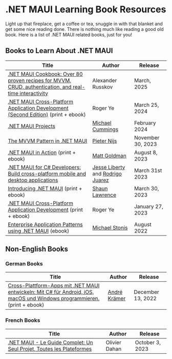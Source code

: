 # .NET MAUI Learning Book Resources

Light up that fireplace, get a coffee or tea, snuggle in with that blanket and get some nice reading done. There is nothing much like reading a good old book. Here is a list of .NET MAUI related books, just for you!

## Books to Learn About .NET MAUI

| Title | Author | Release |
| ----------- | ----------- | ------- |
| [.NET MAUI Cookbook: Over 80 proven recipes for MVVM, CRUD, authentication, and real-time interactivity](https://www.amazon.com/NET-MAUI-Cookbook-authentication-interactivity-ebook/dp/B0DHV34WQ5/) | Alexander Russkov | March, 2025 |
| [.NET MAUI Cross-Platform Application Development (Second Edition)](https://www.amazon.com/NET-MAUI-Cross-Platform-Application-Development/dp/1835080596) (print + ebook) | Roger Ye | March 25, 2024 |
| [.NET MAUI Projects](https://www.packtpub.com/product/net-maui-projects-third-edition/9781837634910) | [Michael Cummings](http://michaelcummings.net/) | February 2024 |
| [The MVVM Pattern in .NET MAUI](https://www.packtpub.com/product/the-mvvm-pattern-in-net-maui/9781805125006) | [Pieter Nijs](https://blog.pieeatingninjas.be/) | November 30, 2023 |
| [.NET MAUI in Action](https://www.manning.com/books/dot-net-maui-in-action) (print + ebook) | [Matt Goldman](https://github.com/matt-goldman) | August 8, 2023 |
| [.NET MAUI for C# Developers: Build cross-platform mobile and desktop applications](https://www.amazon.com/NET-MAUI-Developers-cross-platform-applications-ebook/dp/B0BX3R3W9V) | [Jesse Liberty](https://twitter.com/JesseLiberty) and [Rodrigo Juarez](https://twitter.com/rodrigojuarez) | March 31st 2023 |
| [Introducing .NET MAUI](https://www.amazon.com/Introducing-NET-MAUI-Cross-platform-Multi-platform-ebook/dp/B0BSPQXLZY) (print + ebook) | [Shaun Lawrence](https://github.com/bijington) | March 30, 2023 |
| [.NET MAUI Cross-Platform Application Development](https://www.amazon.com/NET-MAUI-Cross-Platform-Application-Development-ebook/dp/B0BJ7F4VD4/) (print + ebook) | Roger Ye | January 27, 2023 |
| [Enterprise Application Patterns using .NET MAUI](https://aka.ms/maui-ebook) (ebook) | [Michael Stonis](https://github.com/michaelstonis) | August 2022 |

## Non-English Books

### German Books

| Title | Author | Release |
| ----------- | ----------- | ------- |
| [Cross-Plattform-Apps mit .NET MAUI entwickeln: Mit C# für Android, iOS, macOS und Windows programmieren.](https://www.amazon.de/Cross-Plattform-Apps-NET-MAUI-entwickeln-programmieren/dp/3446472614) (print + ebook) | [André Krämer](https://github.com/andrekraemer) | December 13, 2022 |

### French Books

| Title | Author | Release |
| ----------- | ----------- | ------- |
| [.NET MAUI - Le Guide Complet: Un Seul Projet, Toutes les Plateformes](https://www.amazon.fr/dp/B0CKD2BPS1) | Olivier Dahan | October 3, 2023 |
